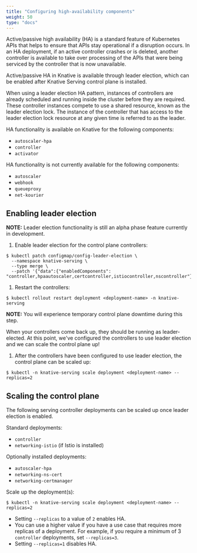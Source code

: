 ```yaml
---
title: "Configuring high-availability components"
weight: 50
type: "docs"
---
```


Active/passive high availability (HA) is a standard feature of Kubernetes APIs that helps to ensure that APIs stay operational if a disruption occurs. In an HA deployment, if an active controller crashes or is deleted, another controller is available to take over processing of the APIs that were being serviced by the controller that is now unavailable.

Active/passive HA in Knative is available through leader election, which can be enabled after Knative Serving control plane is installed.

When using a leader election HA pattern, instances of controllers are already scheduled and running inside the cluster before they are required. These controller instances compete to use a shared resource, known as the leader election lock. The instance of the controller that has access to the leader election lock resource at any given time is referred to as the leader.

HA functionality is available on Knative for the following components:

- `autoscaler-hpa`
- `controller`
- `activator`

HA functionality is not currently available for the following components:

- `autoscaler`
- `webhook`
- `queueproxy`
- `net-kourier`

## Enabling leader election

**NOTE:** Leader election functionality is still an alpha phase feature currently in development.

1. Enable leader election for the control plane controllers:
```
$ kubectl patch configmap/config-leader-election \
  --namespace knative-serving \
  --type merge \
  --patch '{"data":{"enabledComponents": "controller,hpaautoscaler,certcontroller,istiocontroller,nscontroller"}}'
```

1. Restart the controllers:
```
$ kubectl rollout restart deployment <deployment-name> -n knative-serving
```

  **NOTE:** You will experience temporary control plane downtime during this step.

  When your controllers come back up, they should be running as leader-elected.
  At this point, we've configured the controllers to use leader election and we
  can scale the control plane up!

1. After the controllers have been configured to use leader election, the control plane can be scaled up:
```
$ kubectl -n knative-serving scale deployment <deployment-name> --replicas=2
```

## Scaling the control plane

The following serving controller deployments can be scaled up once leader election is enabled.

Standard deployments:

- `controller`
- `networking-istio` (if Istio is installed)

Optionally installed deployments:

- `autoscaler-hpa`
- `networking-ns-cert`
- `networking-certmanager`

Scale up the deployment(s):
```
$ kubectl -n knative-serving scale deployment <deployment-name> --replicas=2
```

- Setting `--replicas` to a value of `2` enables HA.
- You can use a higher value if you have a use case that requires more replicas of a deployment. For example, if you require a minimum of 3 `controller` deployments, set `--replicas=3`.
- Setting `--replicas=1` disables HA.
